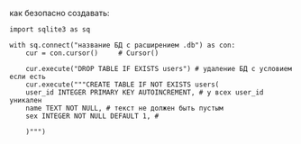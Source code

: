 
как безопасно создавать:

	import sqlite3 as sq

	with sq.connect("название БД с расширением .db") as con:
		cur = con.cursor()     # Cursor()

		cur.execute("DROP TABLE IF EXISTS users") # удаление БД с условием если есть
		cur.execute("""CREATE TABLE IF NOT EXISTS users(
		user_id INTEGER PRIMARY KEY AUTOINCREMENT, # у всех user_id уникален
		name TEXT NOT NULL, # текст не должен быть пустым
		sex INTEGER NOT NULL DEFAULT 1, # 		
		
		)""")
		